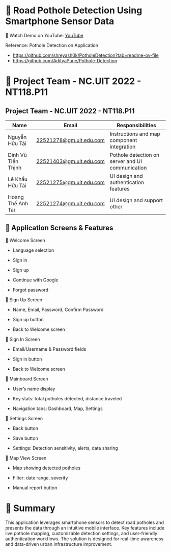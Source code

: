 # 📱 Road Pothole Detection Using Smartphone Sensor Data
🎥 Watch Demo on YouTube:
[YouTube](https://www.youtube.com/watch?v=2K4xhBXVSIc)


Reference: Pothole Detection on Application
- https://github.com/shreyash0k/PotholeDetection?tab=readme-ov-file
- https://github.com/AdityaPune/Pothole-Detection


# 👥 Project Team - NC.UIT 2022 - NT118.P11
## Project Team - NC.UIT 2022 - NT118.P11

| Name                 | Email                                  | Responsibilities                                  |
|----------------------|----------------------------------------|---------------------------------------------------|
| Nguyễn Hữu Tài       | 22521278@gm.uit.edu.com                | Instructions and map component integration        |
| Đinh Vũ Tiến Thịnh   | 22521403@gm.uit.edu.com                | Pothole detection on server and UI communication  |
| Lê Khấu Hữu Tài      | 22521275@gm.uit.edu.com                | UI design and authentication features             |
| Hoàng Thế Anh Tài    | 22521274@gm.uit.edu.com                | UI design and support other                       |


## 📲 Application Screens & Features
🔹 Welcome Screen
- Language selection

- Sign in

- Sign up

- Continue with Google

- Forgot password

🔹 Sign Up Screen
- Name, Email, Password, Confirm Password

- Sign up button

- Back to Welcome screen

🔹 Sign In Screen
- Email/Username & Password fields

- Sign in button

- Back to Welcome screen

🔹 Mainboard Screen
- User’s name display

- Key stats: total potholes detected, distance traveled

- Navigation tabs: Dashboard, Map, Settings

🔹 Settings Screen
- Back button

- Save button

- Settings: Detection sensitivity, alerts, data sharing

🔹 Map View Screen
- Map showing detected potholes

- Filter: date range, severity

- Manual report button

# 📝 Summary
This application leverages smartphone sensors to detect road potholes and presents the data through an intuitive mobile interface. Key features include live pothole mapping, customizable detection settings, and user-friendly authentication workflows. The solution is designed for real-time awareness and data-driven urban infrastructure improvement.




